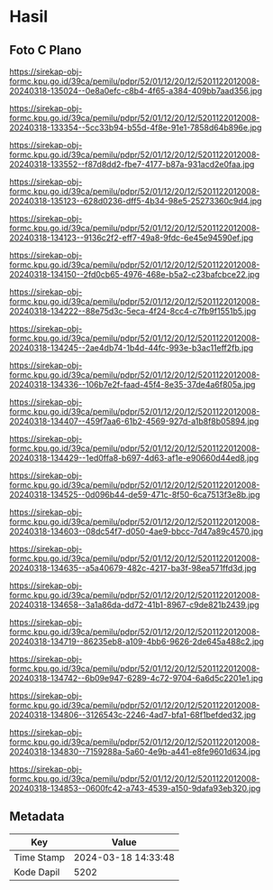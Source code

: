 # Hasil

## Foto C Plano

https://sirekap-obj-formc.kpu.go.id/39ca/pemilu/pdpr/52/01/12/20/12/5201122012008-20240318-135024--0e8a0efc-c8b4-4f65-a384-409bb7aad356.jpg

https://sirekap-obj-formc.kpu.go.id/39ca/pemilu/pdpr/52/01/12/20/12/5201122012008-20240318-133354--5cc33b94-b55d-4f8e-91e1-7858d64b896e.jpg

https://sirekap-obj-formc.kpu.go.id/39ca/pemilu/pdpr/52/01/12/20/12/5201122012008-20240318-133552--f87d8dd2-fbe7-4177-b87a-931acd2e0faa.jpg

https://sirekap-obj-formc.kpu.go.id/39ca/pemilu/pdpr/52/01/12/20/12/5201122012008-20240318-135123--628d0236-dff5-4b34-98e5-25273360c9d4.jpg

https://sirekap-obj-formc.kpu.go.id/39ca/pemilu/pdpr/52/01/12/20/12/5201122012008-20240318-134123--9136c2f2-eff7-49a8-9fdc-6e45e94590ef.jpg

https://sirekap-obj-formc.kpu.go.id/39ca/pemilu/pdpr/52/01/12/20/12/5201122012008-20240318-134150--2fd0cb65-4976-468e-b5a2-c23bafcbce22.jpg

https://sirekap-obj-formc.kpu.go.id/39ca/pemilu/pdpr/52/01/12/20/12/5201122012008-20240318-134222--88e75d3c-5eca-4f24-8cc4-c7fb9f1551b5.jpg

https://sirekap-obj-formc.kpu.go.id/39ca/pemilu/pdpr/52/01/12/20/12/5201122012008-20240318-134245--2ae4db74-1b4d-44fc-993e-b3ac11eff2fb.jpg

https://sirekap-obj-formc.kpu.go.id/39ca/pemilu/pdpr/52/01/12/20/12/5201122012008-20240318-134336--106b7e2f-faad-45f4-8e35-37de4a6f805a.jpg

https://sirekap-obj-formc.kpu.go.id/39ca/pemilu/pdpr/52/01/12/20/12/5201122012008-20240318-134407--459f7aa6-61b2-4569-927d-a1b8f8b05894.jpg

https://sirekap-obj-formc.kpu.go.id/39ca/pemilu/pdpr/52/01/12/20/12/5201122012008-20240318-134429--1ed0ffa8-b697-4d63-af1e-e90660d44ed8.jpg

https://sirekap-obj-formc.kpu.go.id/39ca/pemilu/pdpr/52/01/12/20/12/5201122012008-20240318-134525--0d096b44-de59-471c-8f50-6ca7513f3e8b.jpg

https://sirekap-obj-formc.kpu.go.id/39ca/pemilu/pdpr/52/01/12/20/12/5201122012008-20240318-134603--08dc54f7-d050-4ae9-bbcc-7d47a89c4570.jpg

https://sirekap-obj-formc.kpu.go.id/39ca/pemilu/pdpr/52/01/12/20/12/5201122012008-20240318-134635--a5a40679-482c-4217-ba3f-98ea571ffd3d.jpg

https://sirekap-obj-formc.kpu.go.id/39ca/pemilu/pdpr/52/01/12/20/12/5201122012008-20240318-134658--3a1a86da-dd72-41b1-8967-c9de821b2439.jpg

https://sirekap-obj-formc.kpu.go.id/39ca/pemilu/pdpr/52/01/12/20/12/5201122012008-20240318-134719--86235eb8-a109-4bb6-9626-2de645a488c2.jpg

https://sirekap-obj-formc.kpu.go.id/39ca/pemilu/pdpr/52/01/12/20/12/5201122012008-20240318-134742--6b09e947-6289-4c72-9704-6a6d5c2201e1.jpg

https://sirekap-obj-formc.kpu.go.id/39ca/pemilu/pdpr/52/01/12/20/12/5201122012008-20240318-134806--3126543c-2246-4ad7-bfa1-68f1befded32.jpg

https://sirekap-obj-formc.kpu.go.id/39ca/pemilu/pdpr/52/01/12/20/12/5201122012008-20240318-134830--7159288a-5a60-4e9b-a441-e8fe9601d634.jpg

https://sirekap-obj-formc.kpu.go.id/39ca/pemilu/pdpr/52/01/12/20/12/5201122012008-20240318-134853--0600fc42-a743-4539-a150-9dafa93eb320.jpg


## Metadata

| Key        | Value               |
| ---------- | ------------------- |
| Time Stamp | 2024-03-18 14:33:48 |
| Kode Dapil | 5202                |



